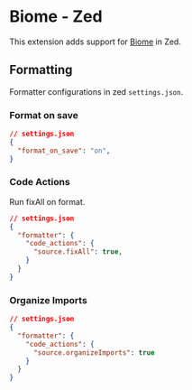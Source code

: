 # Biome - Zed

This extension adds support for [Biome](https://github.com/biomejs/biome) in Zed.

## Formatting

Formatter configurations in zed `settings.json`.

### Format on save

```json
// settings.json
{
  "format_on_save": "on",
}
```

### Code Actions

Run fixAll on format.

```json
// settings.json
{
  "formatter": {
    "code_actions": {
      "source.fixAll": true,
    }
  }
}
```

### Organize Imports

```json
// settings.json
{
  "formatter": {
    "code_actions": {
      "source.organizeImports": true
    }
  }
}
```
